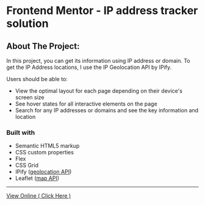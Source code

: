 # Frontend Mentor - IP address tracker solution
## About The Project:
In this project, you can get its information using IP address or domain. To get the IP Address locations, I use the IP Geolocation API by IPify.

Users should be able to:

- View the optimal layout for each page depending on their device's screen size
- See hover states for all interactive elements on the page
- Search for any IP addresses or domains and see the key information and location

### Built with

- Semantic HTML5 markup
- CSS custom properties
- Flex
- CSS Grid
- IPify ([geolocation API](https://geo.ipify.org/))
- Leaflet ([map API](https://leafletjs.com/))
---

[View Online ( Click Here )](https://ahmad-karimigorji.github.io/IP-address-tracker/)

